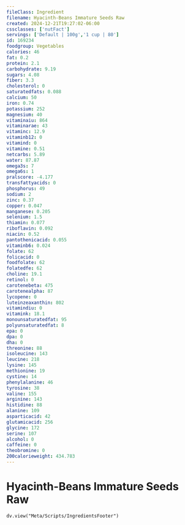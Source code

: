 ```yaml
---
fileClass: Ingredient
filename: Hyacinth-Beans Immature Seeds Raw
created: 2024-12-21T19:27:02-06:00
cssclasses: ['nutFact']
servings: ['Default | 100g','1 cup | 80']
id: 169234
foodgroup: Vegetables
calories: 46
fat: 0.2
protein: 2.1
carbohydrate: 9.19
sugars: 4.08
fiber: 3.3
cholesterol: 0
saturatedfats: 0.088
calcium: 50
iron: 0.74
potassium: 252
magnesium: 40
vitaminaiu: 864
vitaminarae: 43
vitaminc: 12.9
vitaminb12: 0
vitamind: 0
vitamine: 0.51
netcarbs: 5.89
water: 87.87
omega3s: 7
omega6s: 1
pralscore: -4.177
transfattyacids: 0
phosphorus: 49
sodium: 2
zinc: 0.37
copper: 0.047
manganese: 0.205
selenium: 1.5
thiamin: 0.077
riboflavin: 0.092
niacin: 0.52
pantothenicacid: 0.055
vitaminb6: 0.024
folate: 62
folicacid: 0
foodfolate: 62
folatedfe: 62
choline: 19.1
retinol: 0
carotenebeta: 475
carotenealpha: 87
lycopene: 0
luteinzeaxanthin: 802
vitamindiu: 0
vitamink: 18.1
monounsaturatedfat: 95
polyunsaturatedfat: 8
epa: 0
dpa: 0
dha: 0
threonine: 88
isoleucine: 143
leucine: 218
lysine: 145
methionine: 19
cystine: 14
phenylalanine: 46
tyrosine: 38
valine: 155
arginine: 143
histidine: 88
alanine: 109
asparticacid: 42
glutamicacid: 256
glycine: 172
serine: 107
alcohol: 0
caffeine: 0
theobromine: 0
200calorieweight: 434.783
---
```


# Hyacinth-Beans Immature Seeds Raw

```dataviewjs
dv.view("Meta/Scripts/IngredientsFooter")
```